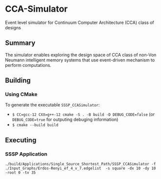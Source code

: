 # CCA-Simulator
Event level simulator for Continuum Computer Architecture (CCA) class of designs

## Summary
The simulator enables exploring the design space of CCA class of non-Von Neumann intelligent memory systems that use event-driven mechanism to perform computations.

## Building
### Using CMake
To generate the executable `SSSP_CCASimulator`:

- `$ CC=gcc-12 CXX=g++-12 cmake -S . -B build -D DEBUG_CODE=false` (or `DEBUG_CODE=true` for outputing debuging information)
- `$ cmake --build build`

## Executing
### SSSP Application
`./build/Applications/Single_Source_Shortest_Path/SSSP_CCASimulator -f ./Input_Graphs/Erdos-Renyi_ef_4_v_7.edgelist  -s square -dx 10 -dy 10 -root 0 -tv 35`
